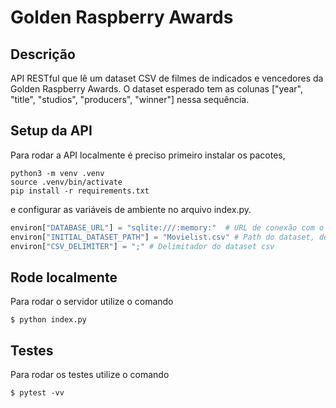 # Golden Raspberry Awards

## Descrição
API RESTful que lê um dataset CSV de filmes de indicados e vencedores da Golden Raspberry Awards. O dataset esperado tem as colunas ["year", "title", "studios", "producers", "winner"] nessa sequência.

## Setup da API
Para rodar a API localmente é preciso primeiro instalar os pacotes,
```shell
python3 -m venv .venv
source .venv/bin/activate
pip install -r requirements.txt
```

e configurar as variáveis de ambiente no arquivo index.py.
```python
environ["DATABASE_URL"] = "sqlite:///:memory:"  # URL de conexão com o banco de dados
environ["INITIAL_DATASET_PATH"] = "Movielist.csv" # Path do dataset, dê preferência por utilizar o path absoluto
environ["CSV_DELIMITER"] = ";" # Delimitador do dataset csv
```

## Rode localmente
Para rodar o servidor utilize o comando
```shell
$ python index.py
```

## Testes
Para rodar os testes utilize o comando
```shell
$ pytest -vv
```
